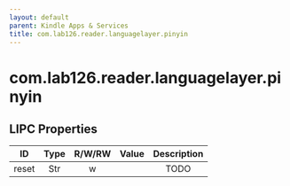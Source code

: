 ```yaml
---
layout: default
parent: Kindle Apps & Services
title: com.lab126.reader.languagelayer.pinyin
---
```


# com.lab126.reader.languagelayer.pinyin

## LIPC Properties

| ID    | Type | R/W/RW | Value | Description |
|:-----:|:----:|:------:|:-----:|:-----------:|
| reset | Str  | w      |       | TODO        |